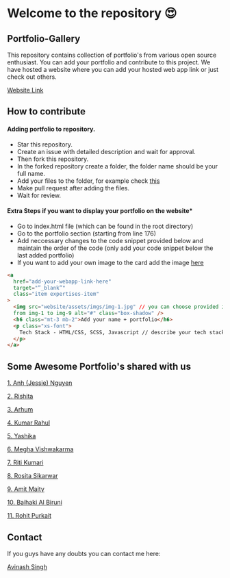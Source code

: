 # Welcome to the repository 😍

## Portfolio-Gallery

This repository contains collection of portfolio's from various open source enthusiast. You can add your portfolio and contribute to this project. We have hosted a website where you can add your hosted web app link or just check out others.

[Website Link](https://avinash201199.github.io/Portfolio-Collection/)

## How to contribute

#### Adding portfolio to repository.

- Star this repository.
- Create an issue with detailed description and wait for approval.
- Then fork this repository.
- In the forked repository create a folder, the folder name should be your full name.
- Add your files to the folder, for example check [this](https://github.com/avinash201199/Portfolio-Collection/tree/main/Alex-main)
- Make pull request after adding the files.
- Wait for review.

#### Extra Steps if you want to display your portfolio on the website\*

- Go to index.html file (which can be found in the root directory)
- Go to the portfolio section (starting from line 176)
- Add neccessary changes to the code snippet provided below and maintain the order of the code (only add your code snippet below the last added portfolio)
- If you want to add your own image to the card add the image [here](https://github.com/avinash201199/Portfolio-Collection/tree/main/website/assets/imgs)

```html
<a
  href="add-your-webapp-link-here"
  target="”_blank”"
  class="item expertises-item"
>
  <img src="website/assets/imgs/img-1.jpg" // you can choose provided images
  from img-1 to img-9 alt="#" class="box-shadow" />
  <h6 class="mt-3 mb-2">Add your name + portfolio</h6>
  <p class="xs-font">
    Tech Stack - HTML/CSS, SCSS, Javascript // describe your tech stack
  </p>
</a>
```

## Some Awesome Portfolio's shared with us

[1. Anh (Jessie) Nguyen](https://www.jessieanhnguyen.com/)

[2. Rishita](https://rishitashaw.github.io/)

[3. Arhum](https://arhumportfolio.web.app/)

[4. Kumar Rahul](https://igotabadidea.github.io/)

[5. Yashika](https://yashika.netlify.app/)

[6. Megha Vishwakarma](https://megha-vishwakarma.github.io/cv/)

[7. Riti Kumari](https://ritiportfolio.glitch.me/#home)

[8. Rosita Sikarwar](https://portfolio-rosita.netlify.app/)

[9. Amit Maity](https://maityamit.github.io/maityamit-portfolio)

[10. Baihaki Al Biruni](https://baihakialbiruni.dev)

[11. Rohit Purkait](https://www.rohitpurkait.tech/)

## Contact

If you guys have any doubts you can contact me here:

 [Avinash Singh](https://www.instagram.com/lets__code/)
